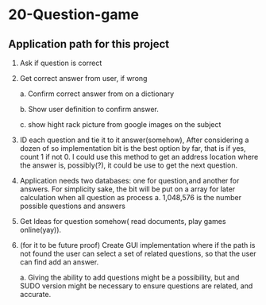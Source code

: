 # 20-Question-game
## Application path for this project
1.  Ask if question is correct

2.  Get correct answer from user, if wrong

    a.  Confirm correct answer from on a dictionary
    
    b.  Show user definition to confirm answer.
    
    c. show hight rack picture from google images on the subject
    
3.  ID each question and tie it to it answer(somehow), After considering a dozen of so implementation bit is the best option by far, that is if yes, count 1 if not 0. I could use this method to get an address location where the answer is, possibly(?), it could be use to get the next question.
4. Application needs two databases: one for question,and another for answers. For simplicity sake, the bit will be put on a array for later calculation when all question as process 
    a. 1,048,576 is the number possible questions and answers 
5.	Get Ideas for question somehow( read documents, play games online(yay)). 

6. (for it to be future proof) Create GUI implementation where if the path is not found the user can select a set of related questions, so that the user can find add an answer. 

    a. Giving the ability to add questions might be a possibility, but and SUDO version might be necessary to ensure questions are related, and accurate.  
